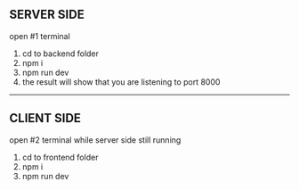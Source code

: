 ## SERVER SIDE

open #1 terminal

1. cd to backend folder
2. npm i
3. npm run dev
4. the result will show that you are listening to port 8000

<hr/>

## CLIENT SIDE

open #2 terminal while server side still running

1. cd to frontend folder
2. npm i
3. npm run dev

